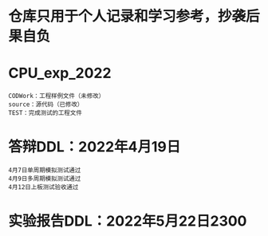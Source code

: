 # 仓库只用于个人记录和学习参考，抄袭后果自负
# CPU_exp_2022
    CODWork：工程样例文件（未修改）
    source：源代码（已修改）
    TEST：完成测试的工程文件

# 答辩DDL：2022年4月19日
    4月7日单周期模拟测试通过
    4月9日多周期模拟测试通过
    4月12日上板测试验收通过
# 实验报告DDL：2022年5月22日2300